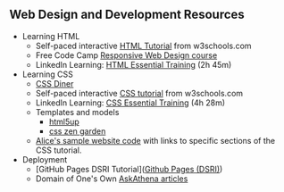 ## Web Design and Development Resources

- Learning HTML
  - Self-paced interactive [HTML Tutorial](https://www.w3schools.com/html/) from w3schools.com
  - Free Code Camp [Responsive Web Design course](https://www.freecodecamp.org/learn/responsive-web-design/#basic-html-and-html5)
  - LinkedIn Learning: [HTML Essential Training](https://www.linkedin.com/learning/html-essential-training-4/) (2h 45m)
- Learning CSS
  - [CSS Diner](https://flukeout.github.io/)
  - Self-paced interactive [CSS tutorial](https://www.w3schools.com/css/) from w3schools.com
  - LinkedIn Learning: [CSS Essential Training](https://www.linkedin.com/learning/css-essential-training-3/) (4h 28m)
  - Templates and models
    - [html5up](https://html5up.net/)
    - [css zen garden](http://www.csszengarden.com/)
  - [Alice's sample website code](https://github.com/hist105b/html-css/) with links to specific sections of the CSS tutorial.
- Deployment
  - [GitHub Pages DSRI Tutorial]([Github Pages (DSRI)](https://github.com/tri-cods/github-pages))
  - Domain of One's Own [AskAthena articles](https://askathena.brynmawr.edu/help/domain-of-ones-own)
